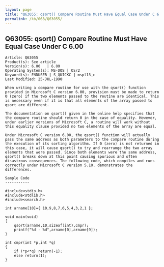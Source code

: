 ```yaml
---
layout: page
title: "Q63055: qsort() Compare Routine Must Have Equal Case Under C 6.00"
permalink: /kb/063/Q63055/
---
```


## Q63055: qsort() Compare Routine Must Have Equal Case Under C 6.00

	Article: Q63055
	Product(s): See article
	Version(s): 6.00   | 6.00
	Operating System(s): MS-DOS | OS/2
	Keyword(s): ENDUSER | S_QUICKC | mspl13_c
	Last Modified: 25-JUL-1990
	
	When writing a compare routine for use with the qsort() function
	provided in Microsoft C version 6.00, provision must be made to return
	0 (zero) if the two elements passed to the routine are identical. This
	is necessary even if it is that all elements of the array passed to
	qsort are different.
	
	The documentation on qsort() given in the online help specifies that
	the compare routine should return 0 in the case of equality. However,
	under earlier versions of Microsoft C, a routine will work without
	this equality clause provided no two elements of the array are equal.
	
	Under Microsoft C version 6.00, the qsort() function will actually
	pass the same address as both parameters to the compare routine during
	the execution of its sorting algorithm. If 0 (zero) is not returned in
	this case, it will cause qsort() to try and rearrange the two array
	elements that were passed. Since both elements were the same address,
	qsort() breaks down at this point causing spurious and often
	disastrous consequences. The following code, which compiles and runs
	correctly under Microsoft C version 5.10, demonstrates the
	differences.
	
	Sample Code
	-----------
	
	#include<stdio.h>
	#include<stdlib.h>
	#include<search.h>
	
	int arname[10]={ 10,9,8,7,6,5,4,3,2,1 };
	
	void main(void)
	{
	    qsort(arname,10,sizeof(int),cmpr);
	    printf("%d - %d",arname[0],arname[9]);
	}
	
	int cmpr(int *p,int *q)
	{
	    if (*p<*q) return(-1);
	    else return(1);
	}
